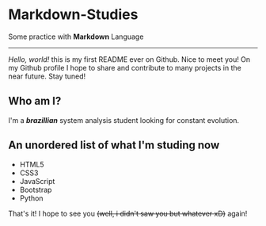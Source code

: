 # Markdown-Studies
Some practice with **Markdown** Language
***

*Hello, world!*
this is my first README ever on Github. Nice to meet you!
On my Github profile I hope to share and contribute to many projects in the near future. Stay tuned!

## Who am I?
I'm a __*brazillian*__ system analysis student looking for constant evolution.

## An unordered list of what I'm studing now

* HTML5
* CSS3
* JavaScript
* Bootstrap
* Python

That's it! I hope to see you ~~(well, i didn't saw you but whatever xD)~~ again!
